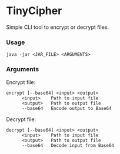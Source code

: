 # TinyCipher

Simple CLI tool to encrypt or decrypt files.



### Usage

```
java -jar <JAR_FILE> <ARGUMENTS>
```



### Arguments

Encrypt file:

```
encrypt [--base64] <input> <output>
      <input>    Path to input file
      <output>   Path to output file
      --base64   Encode output to Base64
```

Decrypt file:

```
decrypt [--base64] <input> <output>
      <input>    Path to input file
      <output>   Path to output file
      --base64   Decode input from Base64
```